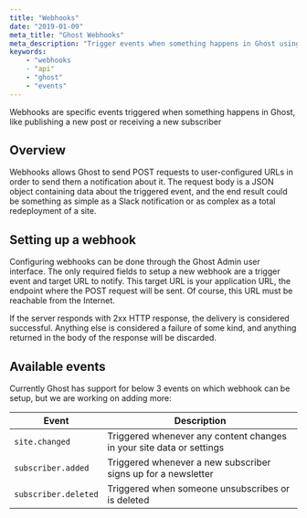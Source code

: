 ```yaml
---
title: "Webhooks"
date: "2019-01-09"
meta_title: "Ghost Webhooks"
meta_description: "Trigger events when something happens in Ghost using webhooks configured through the Ghost Admin user interface. Find out more on Ghost Docs 👉"
keywords:
    - "webhooks
    - "api"   
    - "ghost"
    - "events"
---
```


Webhooks are specific events triggered when something happens in Ghost, like publishing a new post or receiving a new subscriber


## Overview

Webhooks allows Ghost to send POST requests to user-configured URLs in order to send them a notification about it. The request body is a JSON object containing data about the triggered event, and the end result could be something as simple as a Slack notification or as complex as a total redeployment of a site.


## Setting up a webhook

Configuring webhooks can be done through the Ghost Admin user interface. The only required fields to setup a new webhook are a trigger event and target URL to notify. This target URL is your application URL, the endpoint where the POST request will be sent. Of course, this URL must be reachable from the Internet.

If the server responds with 2xx HTTP response, the delivery is considered successful. Anything else is considered a failure of some kind, and anything returned in the body of the response will be discarded.


## Available events

Currently Ghost has support for below 3 events on which webhook can be setup, but we are working on adding more:

|Event|Description|
|-----|-----------|
|`site.changed`|Triggered whenever any content changes in your site data or settings|
|`subscriber.added`|Triggered whenever a new subscriber signs up for a newsletter|
|`subscriber.deleted`|Triggered when someone unsubscribes or is deleted|
